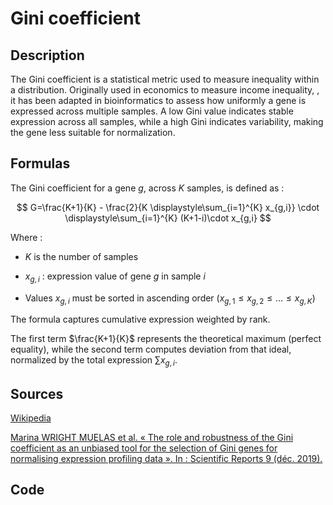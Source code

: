 # Gini coefficient

## Description 

The Gini coefficient is a statistical metric used to measure inequality within a distribution. 
Originally used in economics to measure income inequality, , it has been adapted in bioinformatics to assess how uniformly a gene is expressed across multiple samples.
A low Gini value indicates stable expression across all samples, while a high Gini indicates variability, making the gene less suitable for normalization.

## Formulas 

The Gini coefficient for a gene $g$, across $K$ samples, is defined as :

$$
G=\frac{K+1}{K} - \frac{2}{K \displaystyle\sum_{i=1}^{K} x_{g,i}} \cdot \displaystyle\sum_{i=1}^{K} (K+1-i)\cdot x_{g,i}
$$

Where : 

- $K$ is the number of samples

- $x_{g,i}$ : expression value of gene $g$ in sample $i$

- Values $x_{g,i}$ must be sorted in ascending order ($x_{g,1} \leq x_{g,2} \leq \dots \leq x_{g,K}$)

The formula captures cumulative expression weighted by rank. 

The first term $\frac{K+1}{K}$ represents the theoretical maximum (perfect equality), while the second term computes deviation from that ideal, normalized by the total expression $\sum x_{g,i}$.

## Sources 

[Wikipedia](https://en.wikipedia.org/wiki/Gini_coefficient)

[Marina WRIGHT MUELAS et al. « The role and robustness of the Gini coefficient as an unbiased tool for the selection of Gini genes for normalising expression profiling data ». In : Scientific Reports 9 (déc. 2019).](https://doi.org/10.1038/s41598-019-54288-7)

## Code
